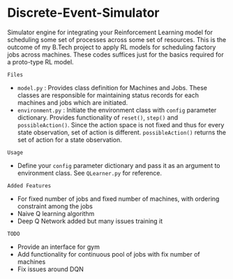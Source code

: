 # Discrete-Event-Simulator
Simulator engine for integrating your Reinforcement Learning model for scheduling some set of processes across some set of resources. This is the outcome of my B.Tech project to apply RL models for scheduling factory jobs across machines. These codes suffices just for the basics required for a proto-type RL model.

`Files`
- `model.py` : Provides class definition for Machines and Jobs. These classes are responsible for maintaining status records for each machines and jobs which are initiated.
- `environment.py` : Initiate the environment class with `config` parameter dictionary. Provides functionality of `reset()`, `step()` and `possibleAction()`. Since the action space is not fixed and thus for every state observation, set of action is different. `possibleAction()` returns the set of action for a state observation.

`Usage`
- Define your `config` parameter dictionary and pass it as an argument to environment class. See `QLearner.py` for reference. 

`Added Features`
- For fixed number of jobs and fixed number of machines, with ordering constraint among the jobs
- Naive Q learning algorithm 
- Deep Q Network added but many issues training it

`TODO`
- Provide an interface for gym
- Add functionality for continuous pool of jobs with fix number of machines
- Fix issues around DQN 
